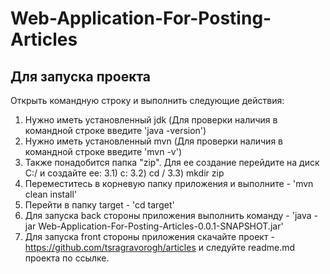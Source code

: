 # Web-Application-For-Posting-Articles
## Для запуска проекта ##
Открыть командную строку и выполнить следующие действия:
1) Нужно иметь установленный jdk (Для проверки наличия в командной строке введите 'java -version')
2) Нужно иметь установленный mvn (Для проверки наличия в командной строке введите 'mvn -v')
3) Также понадобится папка "zip". Для ее создание перейдите на диск С:/ и создайте ее:
  3.1) c:
  3.2) cd /
  3.3) mkdir zip
4) Переместитесь в корневую папку приложения и выполните - 'mvn clean install'
5) Перейти в папку target - 'cd target'
6) Для запуска back стороны приложения выполнить команду - 'java -jar Web-Application-For-Posting-Articles-0.0.1-SNAPSHOT.jar'
7) Для запуска front стороны приложения скачайте проект - https://github.com/tsragravorogh/articles и следуйте readme.md проекта по ссылке.
